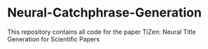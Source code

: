 # Neural-Catchphrase-Generation

This repository contains all code for the paper TiZen: Neural Title Generation for Scientific Papers



